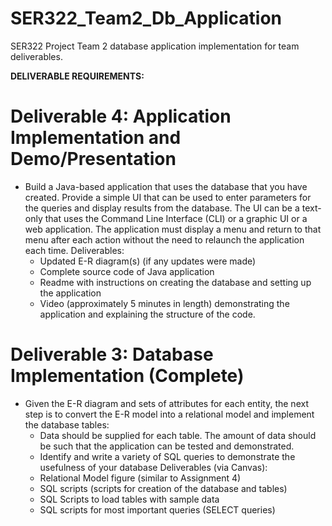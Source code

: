 # SER322_Team2_Db_Application
SER322 Project Team 2 database application implementation for team deliverables.

**DELIVERABLE REQUIREMENTS:** 

# Deliverable 4: Application Implementation and Demo/Presentation
* Build a Java-based application that uses the database that you have created. Provide a
simple UI that can be used to enter parameters for the queries and display results from
the database. The UI can be a text-only that uses the Command Line Interface (CLI) or a
graphic UI or a web application. The application must display a menu and return to that
menu after each action without the need to relaunch the application each time.
Deliverables:
  * Updated E-R diagram(s) (if any updates were made)
  * Complete source code of Java application
  * Readme with instructions on creating the database and setting up the application
  * Video (approximately 5 minutes in length) demonstrating the application and
explaining the structure of the code.


# Deliverable 3: Database Implementation (Complete)
* Given the E-R diagram and sets of attributes for each entity, the next step is to convert
the E-R model into a relational model and implement the database tables:
  * Data should be supplied for each table. The amount of data should be such
that the application can be tested and demonstrated.
  * Identify and write a variety of SQL queries to demonstrate the usefulness of
your database Deliverables (via Canvas):
  * Relational Model figure (similar to Assignment 4)
  * SQL scripts (scripts for creation of the database and tables)
  * SQL Scripts to load tables with sample data
  * SQL scripts for most important queries (SELECT queries)



